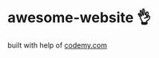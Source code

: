 # awesome-website :ok_hand:                                                                                                            
built with help of <a href="http://johnelder.com/">codemy.com</a>
